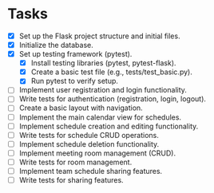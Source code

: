 # Tasks

- [x] Set up the Flask project structure and initial files.
- [x] Initialize the database.
- [x] Set up testing framework (pytest).
    - [x] Install testing libraries (pytest, pytest-flask).
    - [x] Create a basic test file (e.g., tests/test_basic.py).
    - [x] Run pytest to verify setup.
- [ ] Implement user registration and login functionality.
- [ ] Write tests for authentication (registration, login, logout).
- [ ] Create a basic layout with navigation.
- [ ] Implement the main calendar view for schedules.
- [ ] Implement schedule creation and editing functionality.
- [ ] Write tests for schedule CRUD operations.
- [ ] Implement schedule deletion functionality.
- [ ] Implement meeting room management (CRUD).
- [ ] Write tests for room management.
- [ ] Implement team schedule sharing features.
- [ ] Write tests for sharing features.